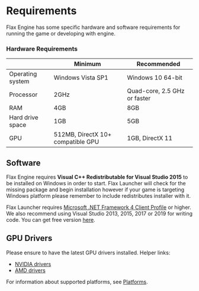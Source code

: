 # Requirements

Flax Engine has some specific hardware and software requirements for running the game or developing with engine.

### Hardware Requirements

| | Minimum | Recommended |
|-------|-------|-------|
| Operating system | Windows Vista SP1 | Windows 10 64-bit |
| Processor | 2GHz | Quad-core, 2.5 GHz or faster |
| RAM | 4GB | 8GB |
| Hard drive space | 1GB | 5GB |
| GPU | 512MB, DirectX 10+ compatible GPU | 1GB, DirectX 11 |

## Software

Flax Engine requires **Visual C++ Redistributable for Visual Studio 2015** to be installed on Windows in order to start. Flax Launcher will check for the missing package and begin installation however if your game is targeting Windows platform please remember to include redistributes installer with it.

Flax Launcher requires [Microsoft .NET Framework 4 Client Profile](http://www.microsoft.com/pl-pl/download/details.aspx?id=24872) or higher.
We also recommend using Visual Studio 2013, 2015, 2017 or 2019 for writing code.
You can get free version [here](https://www.visualstudio.com/downloads/).

## GPU Drivers

Please ensure to have the latest GPU drivers installed. Helper links:
- [NVIDIA drivers](http://www.nvidia.com/Download/index.aspx?lang=en-us/)
- [AMD drivers](http://support.amd.com/en-us/download)

For information about supported platforms, see [Platforms](../platforms/index.md).
